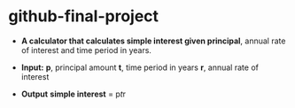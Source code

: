 # github-final-project

* **A calculator that calculates simple interest given principal**, annual rate of interest and time period in years. <br>

* **Input:** 
   **p**, principal amount 
   **t**, time period in years 
   **r**, annual rate of interest 
* **Output** 
   **simple interest** = p*t*r 
